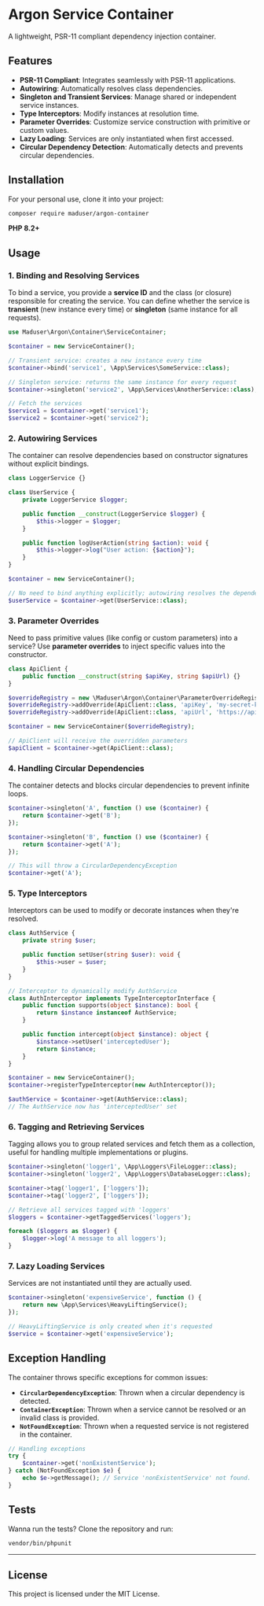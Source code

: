 
# **Argon Service Container**

A lightweight, PSR-11 compliant dependency injection container.

## **Features**

- **PSR-11 Compliant**: Integrates seamlessly with PSR-11 applications.
- **Autowiring**: Automatically resolves class dependencies.
- **Singleton and Transient Services**: Manage shared or independent service instances.
- **Type Interceptors**: Modify instances at resolution time.
- **Parameter Overrides**: Customize service construction with primitive or custom values.
- **Lazy Loading**: Services are only instantiated when first accessed.
- **Circular Dependency Detection**: Automatically detects and prevents circular dependencies.

## **Installation**

For your personal use, clone it into your project:

```bash
composer require maduser/argon-container
```
**PHP 8.2+** 

## **Usage**

### **1. Binding and Resolving Services**

To bind a service, you provide a **service ID** and the class (or closure) responsible for creating the service. You can
define whether the service is **transient** (new instance every time) or **singleton** (same instance for all requests).

```php
use Maduser\Argon\Container\ServiceContainer;

$container = new ServiceContainer();

// Transient service: creates a new instance every time
$container->bind('service1', \App\Services\SomeService::class);

// Singleton service: returns the same instance for every request
$container->singleton('service2', \App\Services\AnotherService::class);

// Fetch the services
$service1 = $container->get('service1');
$service2 = $container->get('service2');
```

### **2. Autowiring Services**

The container can resolve dependencies based on constructor signatures without explicit bindings.

```php
class LoggerService {}

class UserService {
    private LoggerService $logger;

    public function __construct(LoggerService $logger) {
        $this->logger = $logger;
    }

    public function logUserAction(string $action): void {
        $this->logger->log("User action: {$action}");
    }
}

$container = new ServiceContainer();

// No need to bind anything explicitly; autowiring resolves the dependency
$userService = $container->get(UserService::class);
```

### **3. Parameter Overrides**

Need to pass primitive values (like config or custom parameters) into a service? Use **parameter overrides** to inject
specific values into the constructor.

```php
class ApiClient {
    public function __construct(string $apiKey, string $apiUrl) {}
}

$overrideRegistry = new \Maduser\Argon\Container\ParameterOverrideRegistry();
$overrideRegistry->addOverride(ApiClient::class, 'apiKey', 'my-secret-key');
$overrideRegistry->addOverride(ApiClient::class, 'apiUrl', 'https://api.example.com');

$container = new ServiceContainer($overrideRegistry);

// ApiClient will receive the overridden parameters
$apiClient = $container->get(ApiClient::class);
```

### **4. Handling Circular Dependencies**

The container detects and blocks circular dependencies to prevent infinite loops.

```php
$container->singleton('A', function () use ($container) {
    return $container->get('B');
});

$container->singleton('B', function () use ($container) {
    return $container->get('A');
});

// This will throw a CircularDependencyException
$container->get('A');
```

### **5. Type Interceptors**

Interceptors can be used to modify or decorate instances when they're resolved. 

```php
class AuthService {
    private string $user;

    public function setUser(string $user): void {
        $this->user = $user;
    }
}

// Interceptor to dynamically modify AuthService
class AuthInterceptor implements TypeInterceptorInterface {
    public function supports(object $instance): bool {
        return $instance instanceof AuthService;
    }

    public function intercept(object $instance): object {
        $instance->setUser('interceptedUser');
        return $instance;
    }
}

$container = new ServiceContainer();
$container->registerTypeInterceptor(new AuthInterceptor());

$authService = $container->get(AuthService::class);
// The AuthService now has 'interceptedUser' set
```

### **6. Tagging and Retrieving Services**

Tagging allows you to group related services and fetch them as a collection, useful for handling multiple
implementations or plugins.

```php
$container->singleton('logger1', \App\Loggers\FileLogger::class);
$container->singleton('logger2', \App\Loggers\DatabaseLogger::class);

$container->tag('logger1', ['loggers']);
$container->tag('logger2', ['loggers']);

// Retrieve all services tagged with 'loggers'
$loggers = $container->getTaggedServices('loggers');

foreach ($loggers as $logger) {
    $logger->log('A message to all loggers');
}
```

### **7. Lazy Loading Services**

Services are not instantiated until they are actually used.

```php
$container->singleton('expensiveService', function () {
    return new \App\Services\HeavyLiftingService();
});

// HeavyLiftingService is only created when it's requested
$service = $container->get('expensiveService');
```

## **Exception Handling**

The container throws specific exceptions for common issues:

- **`CircularDependencyException`**: Thrown when a circular dependency is detected.
- **`ContainerException`**: Thrown when a service cannot be resolved or an invalid class is provided.
- **`NotFoundException`**: Thrown when a requested service is not registered in the container.

```php
// Handling exceptions
try {
    $container->get('nonExistentService');
} catch (NotFoundException $e) {
    echo $e->getMessage(); // Service 'nonExistentService' not found.
}
```

## **Tests**

Wanna run the tests? Clone the repository and run:

```bash
vendor/bin/phpunit
```

---

## **License**

This project is licensed under the MIT License.
